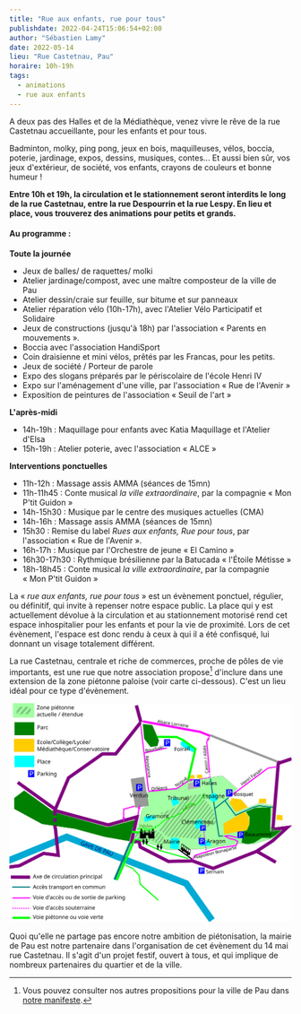```yaml
---
title: "Rue aux enfants, rue pour tous"
publishdate: 2022-04-24T15:06:54+02:00
author: "Sébastien Lamy"
date: 2022-05-14
lieu: "Rue Castetnau, Pau"
horaire: 10h-19h
tags:
  - animations
  - rue aux enfants
---
```


A deux pas des Halles et de la Médiathèque, venez vivre le rêve de la rue Castetnau accueillante, pour les enfants et pour tous.

<!--more-->

Badminton, molky, ping pong, jeux en bois, maquilleuses, vélos, boccia, poterie, jardinage, expos, dessins, musiques, contes...
Et aussi bien sûr, vos jeux d'extérieur, de société, vos enfants, crayons de couleurs et bonne humeur !

**Entre 10h et 19h, la circulation et le stationnement seront interdits le long de la rue Castetnau, entre la rue Despourrin et la rue Lespy. En lieu et place, vous trouverez des animations pour petits et grands.**

#### Au programme :

**Toute la journée**
* Jeux de balles/ de raquettes/ molki
* Atelier jardinage/compost, avec une maître composteur de la ville de Pau
* Atelier dessin/craie sur feuille, sur bitume et sur panneaux
* Atelier réparation vélo (10h-17h), avec l'Atelier Vélo Participatif et Solidaire
* Jeux de constructions (jusqu'à 18h) par l'association « Parents en mouvements ».
* Boccia avec l'association HandiSport
* Coin draisienne et mini vélos, prêtés par les Francas, pour les petits.
* Jeux de société / Porteur de parole
* Expo des slogans préparés par le périscolaire de l'école Henri IV
* Expo sur l'aménagement d'une ville, par l'association « Rue de l'Avenir »
* Exposition de peintures de l'association « Seuil de l'art »

**L'après-midi**
* 14h-19h : Maquillage pour enfants avec Katia Maquillage et l'Atelier d'Elsa
* 15h-19h : Atelier poterie, avec l'association « ALCE »

**Interventions ponctuelles**
* 11h-12h : Massage assis AMMA (séances de 15mn)
* 11h-11h45 : Conte musical *la ville extraordinaire*, par la compagnie « Mon P'tit Guidon »
* 14h-15h30 : Musique par le centre des musiques actuelles (CMA)
* 14h-16h : Massage assis AMMA (séances de 15mn)
* 15h30 : Remise du label *Rues aux enfants, Rue pour tous*, par l'association « Rue de l'Avenir ».
* 16h-17h : Musique par l'Orchestre de jeune « El Camino »
* 16h30-17h30 : Rythmique brésilienne par la Batucada « l'Étoile Métisse »
* 18h-18h45 : Conte musical *la ville extraordinaire*, par la compagnie « Mon P'tit Guidon »

La « _rue aux enfants, rue pour tous_ » est un évènement ponctuel, régulier, ou définitif, qui invite à repenser notre espace public. La place qui y est actuellement dévolue à la circulation et au stationnement motorisé rend cet espace inhospitalier pour les enfants et pour la vie de proximité. Lors de cet évènement, l'espace est donc rendu à ceux à qui il a été confisqué, lui donnant un visage totalement différent.

La rue Castetnau, centrale et riche de commerces, proche de pôles de vie importants, est une rue que notre association propose[^1] d'inclure dans une extension de la zone piétonne paloise (voir carte ci-dessous). C'est un lieu idéal pour ce type d'évènement.


![carte de la zone piétonne étendue de Pau](zone-pietonne-etendue-pau.svg)


Quoi qu'elle ne partage pas encore notre ambition de piétonisation, la mairie de Pau est notre partenaire dans l'organisation de cet évènement du 14 mai rue Castetnau. Il s'agit d'un projet festif, ouvert à tous, et qui implique de nombreux partenaires du quartier et de la ville.


[^1]: Vous pouvez consulter nos autres propositions pour la ville de Pau dans [notre manifeste](https://municipales2020.parlons-velo.fr/manifeste/download/24880).
